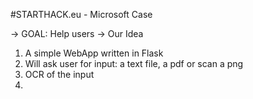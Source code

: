 #STARTHACK.eu - Microsoft Case

-> GOAL:
    Help users 
-> Our Idea

1. A simple WebApp written in Flask
2. Will ask user for input: a text file, a pdf or scan a png
3. OCR of the input
4. 